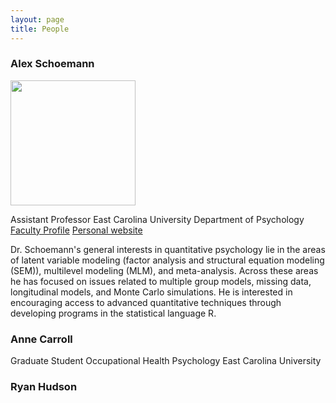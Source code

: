 ```yaml
---
layout: page
title: People
---
```


### Alex Schoemann
<img src="https://63640dfb-a-62cb3a1a-s-sites.googlegroups.com/site/alexandermschoemann/home/Alex%20Schoemann.jpg?attachauth=ANoY7cqM1sF-0u6rFnuP6G-CKeJi0TrXfzEQ1ERszwfz5QfxPDnEDv4I-8xyVM8d5Za_cGN4wQT5QuXnD8eqvdDf9oIqwNOjBEqHhcNmVDikW1YoqF3UYdE-vvRfhvXQw-X4oTU_lXY5dAtW2nDD_IVyBR75b2fB_9pHinF3tP5HDkab_r-t9An4M24f2CAxCz0FP7QBS_8ZDv2JD8e86MGiFAYCkMNAm88hy6rxoKHNxMmyq_TIDAk%3D&attredirects=0" width="200" height="200" />

Assistant Professor
East Carolina University
Department of Psychology
[Faculty Profile](http://www.ecu.edu/psyc/schoemann.cfm)
[Personal website](https://sites.google.com/site/alexandermschoemann)

Dr. Schoemann's general interests in quantitative psychology lie in the areas of latent variable modeling (factor analysis and structural equation modeling (SEM)), multilevel modeling (MLM), and meta-analysis. Across these areas he has focused on issues related to multiple group models, missing data, longitudinal models, and Monte Carlo simulations. He is interested in encouraging access to advanced quantitative techniques through developing programs in the statistical language R. 

### Anne Carroll
Graduate Student Occupational Health Psychology
East Carolina University


### Ryan Hudson


